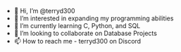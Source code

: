 - 👋 Hi, I’m @terryd300
- 👀 I’m interested in expanding my programming abilities
- 🌱 I’m currently learning C, Python, and SQL
- 💞️ I’m looking to collaborate on Database Projects
- 📫 How to reach me - terryd300 on Discord

<!---
terryd300/terryd300 is a ✨ special ✨ repository because its `README.md` (this file) appears on your GitHub profile.
You can click the Preview link to take a look at your changes.
--->
